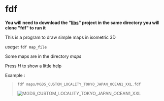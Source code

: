 # fdf

**You will need to download the "[libs](https://github.com/cquillet/libs)" project in the same directory you will clone "fdf" to run it**

This is a program to draw simple maps in isometric 3D

*usage:* `fdf map_file`

Some maps are in the directory *maps*

Press *H* to show a little help


Example :
> `fdf maps/MGDS_CUSTOM_LOCALITY_TOKYO_JAPAN_OCEAN1_XXL.fdf`
>
>![MGDS_CUSTOM_LOCALITY_TOKYO_JAPAN_OCEAN1_XXL](http://quillet.com/images/fdf.png)
